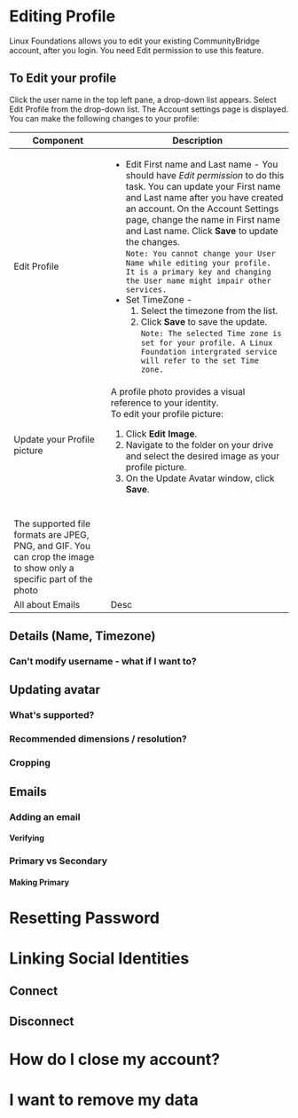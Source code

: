 # Editing Profile
Linux Foundations allows you to edit your existing CommunityBridge account, after you login. You need Edit permission to use this feature.

## To Edit your profile

Click the user name in the top left pane, a drop-down list appears. Select Edit Profile from the drop-down list. The Account settings page is displayed.
You can make the following changes to your profile:

|Component| Description|
|---|---|
|Edit Profile|<ul><li>Edit First name and Last name - You should have *Edit permission* to do this task. You can update your First name and Last name after you have created an account. On the Account Settings page, change the name in First name and Last name. Click **Save** to update the changes. <br/>`Note: You cannot change your User Name while editing your profile. It is a primary key and changing the User name might impair other services. ` </li><li>Set TimeZone - <ol><li>Select the timezone from the list.</li><li> Click **Save** to save the update. <br/>`Note: The selected Time zone is set for your profile. A Linux Foundation intergrated service will refer to the set Time zone.` </li></ol></li></ul>|
|Update your Profile picture|A profile photo provides a visual reference to your identity. <br/> To edit your profile picture: <br/><ol><li>Click **Edit Image**.</li><li>Navigate to the folder on your drive and select the desired image as your profile picture.</li><li>On the Update Avatar window, click **Save**.</li>
</ol><br/>The supported file formats are JPEG, PNG, and GIF. You can crop the image to show only a specific part of the photo|
|All about Emails|Desc|

 ## Details (Name, Timezone) 
 ### Can't modify username - what if I want to?
 ## Updating avatar
 ### What's supported?
 ### Recommended dimensions / resolution?
 ### Cropping
 ## Emails
 ### Adding an email
 #### Verifying
 ### Primary vs Secondary
 #### Making Primary
 # Resetting Password
 # Linking Social Identities
 ## Connect
 ## Disconnect
 # How do I close my account?
 # I want to remove my data
